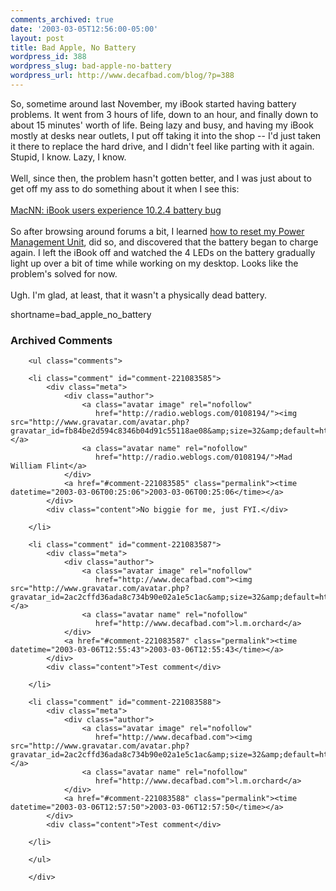 ```yaml
---
comments_archived: true
date: '2003-03-05T12:56:00-05:00'
layout: post
title: Bad Apple, No Battery
wordpress_id: 388
wordpress_slug: bad-apple-no-battery
wordpress_url: http://www.decafbad.com/blog/?p=388
---
```

So, sometime around last November, my iBook started having battery 
problems.  It went from 3 hours of life, down to an hour, and finally
down to about 15 minutes' worth of life.  Being lazy and busy, and 
having my iBook mostly at desks near outlets, I put off taking it into
the shop -- I'd just taken it there to replace the hard drive, and I
didn't feel like parting with it again.  Stupid, I know.  Lazy, I know.
<br /><br />
Well, since then, the problem hasn't gotten better, and I was just about 
to get off my ass to do something about it when I see this:
<br /><br />
<a href="http://www.macnn.com/news.php?id=18661" target="_top">MacNN: iBook users experience 10.2.4 battery bug</a>
<br /><br />
So after browsing around forums a bit, I learned <a href="http://docs.info.apple.com/article.html?artnum=14449&amp;SaveKCWindowURL=http%3A%2F%2Fkbase.info.apple.com%2Fcgi-bin%2FWebObjects%2Fkbase.woa%2Fwa%2FSaveKCToHomePage&amp;searchMode=Expert&amp;kbhost=kbase.info.apple.com&amp;showButton=false&amp;randomValue=100&amp;showSurvey=false&amp;sessionID=anonymous%7C165795247" target="_top">how to reset my Power Management Unit</a>,
did so, and discovered that the battery began to charge again.  I left 
the iBook off and watched the 4 LEDs on the battery gradually light up
over a bit of time while working on my desktop.  Looks like the problem's
solved for now.
<br /><br />
Ugh.  I'm glad, at least, that it wasn't a physically dead battery.
<!--more-->
shortname=bad_apple_no_battery

<div id="comments" class="comments archived-comments">
            <h3>Archived Comments</h3>
            
        <ul class="comments">
            
        <li class="comment" id="comment-221083585">
            <div class="meta">
                <div class="author">
                    <a class="avatar image" rel="nofollow" 
                       href="http://radio.weblogs.com/0108194/"><img src="http://www.gravatar.com/avatar.php?gravatar_id=fb84be2d594c8346b04d91c55118ae08&amp;size=32&amp;default=http://mediacdn.disqus.com/1320279820/images/noavatar32.png"/></a>
                    <a class="avatar name" rel="nofollow" 
                       href="http://radio.weblogs.com/0108194/">Mad William Flint</a>
                </div>
                <a href="#comment-221083585" class="permalink"><time datetime="2003-03-06T00:25:06">2003-03-06T00:25:06</time></a>
            </div>
            <div class="content">No biggie for me, just FYI.</div>
            
        </li>
    
        <li class="comment" id="comment-221083587">
            <div class="meta">
                <div class="author">
                    <a class="avatar image" rel="nofollow" 
                       href="http://www.decafbad.com"><img src="http://www.gravatar.com/avatar.php?gravatar_id=2ac2cffd36ada8c734b90e02a1e5c1ac&amp;size=32&amp;default=http://mediacdn.disqus.com/1320279820/images/noavatar32.png"/></a>
                    <a class="avatar name" rel="nofollow" 
                       href="http://www.decafbad.com">l.m.orchard</a>
                </div>
                <a href="#comment-221083587" class="permalink"><time datetime="2003-03-06T12:55:43">2003-03-06T12:55:43</time></a>
            </div>
            <div class="content">Test comment</div>
            
        </li>
    
        <li class="comment" id="comment-221083588">
            <div class="meta">
                <div class="author">
                    <a class="avatar image" rel="nofollow" 
                       href="http://www.decafbad.com"><img src="http://www.gravatar.com/avatar.php?gravatar_id=2ac2cffd36ada8c734b90e02a1e5c1ac&amp;size=32&amp;default=http://mediacdn.disqus.com/1320279820/images/noavatar32.png"/></a>
                    <a class="avatar name" rel="nofollow" 
                       href="http://www.decafbad.com">l.m.orchard</a>
                </div>
                <a href="#comment-221083588" class="permalink"><time datetime="2003-03-06T12:57:50">2003-03-06T12:57:50</time></a>
            </div>
            <div class="content">Test comment</div>
            
        </li>
    
        </ul>
    
        </div>
    